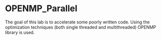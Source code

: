 # OPENMP_Parallel
The goal of this lab is to accelerate some poorly written code. Using
the optimization techniques (both single threaded and multithreaded) 
OPENMP library is used.
